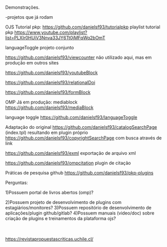 Demonstrações.

-projetos que já rodam



OJS
Tutorial pkp: https://github.com/danielsf93/tutorialpkp
playlist tutorial pkp https://www.youtube.com/playlist?list=PLXIr0HUiV3Nnva33JY6Tt0jMFqWq2bOmT

languageToggle projeto conjunto

https://github.com/danielsf93/viewcounter não utilizado aqui, mas em produção em outros sites

https://github.com/danielsf93/youtubeBlock

https://github.com/danielsf93/relationalDoi

https://github.com/danielsf93/formBlock









OMP
Já em produção:
mediablock https://github.com/danielsf93/mediaBlock


language toggle
https://github.com/danielsf93/languageToggle

Adaptação do original https://github.com/danielsf93/catalogSearchPage (index.tpl)
resultando em plugin próprio https://github.com/danielsf93/copyrightSearchPage com busca através de link

https://github.com/danielsf93/exml exportação de arquivo xml

https://github.com/danielsf93/ompcitation plugin de citação

Práticas de pesquisa
github
https://github.com/danielsf93/pkp-plugins







Perguntas:

1)Possuem portal de livros abertos (omp)?

2)Possuem projeto de desenvolvimento de plugins com estagiários/monitores?
3)Possuem repositório de desenvolvimento de aplicações/plugin github/gitlab?
4)Possuem manuais (video/doc) sobre criação de plugins e treinamentos da plataforma ojs?

<br><br>https://revistapropuestascriticas.uchile.cl/
